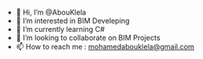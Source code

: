 - 👋 Hi, I’m @AbouKlela
- 👀 I’m interested in BIM Develeping
- 🌱 I’m currently learning C#
- 💞️ I’m looking to collaborate on BIM Projects
- 📫 How to reach me : mohamedabouklela@gmail.com


<!---
AbouKlela/AbouKlela is a ✨ special ✨ repository because its `README.md` (this file) appears on your GitHub profile.
You can click the Preview link to take a look at your changes.
--->
